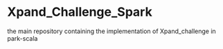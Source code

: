 # Xpand_Challenge_Spark
the main repository containing the implementation of Xpand_challenge in park-scala
